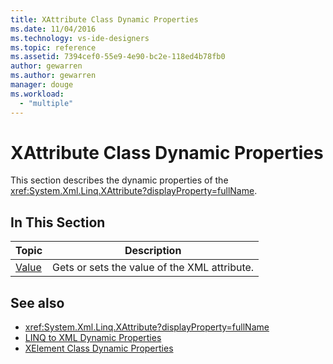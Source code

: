 ```yaml
---
title: XAttribute Class Dynamic Properties
ms.date: 11/04/2016
ms.technology: vs-ide-designers
ms.topic: reference
ms.assetid: 7394cef0-55e9-4e90-bc2e-118ed4b78fb0
author: gewarren
ms.author: gewarren
manager: douge
ms.workload:
  - "multiple"
---
```

# XAttribute Class Dynamic Properties

This section describes the dynamic properties of the <xref:System.Xml.Linq.XAttribute?displayProperty=fullName>.

## In This Section

|Topic|Description|
|-----------|-----------------|
|[Value](../designers/value-xattribute-dynamic-property.md)|Gets or sets the value of the XML attribute.|

## See also

- <xref:System.Xml.Linq.XAttribute?displayProperty=fullName>
- [LINQ to XML Dynamic Properties](../designers/linq-to-xml-dynamic-properties.md)
- [XElement Class Dynamic Properties](../designers/xelement-class-dynamic-properties.md)